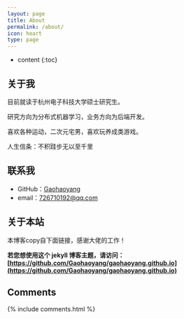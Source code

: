 ```yaml
---
layout: page
title: About
permalink: /about/
icon: heart
type: page
---
```


* content
{:toc}

## 关于我

目前就读于杭州电子科技大学硕士研究生。

研究方向为分布式机器学习，业务方向为后端开发。

喜欢各种运动，二次元宅男，喜欢玩养成类游戏。

人生信条：不积跬步无以至千里


## 联系我

* GitHub：[Gaohaoyang](https://github.com/zx950519)
* email：726710192@qq.com

## 关于本站

本博客copy自下面链接，感谢大佬的工作！

**若您想使用这个 jekyll 博客主题，请访问：[https://github.com/Gaohaoyang/gaohaoyang.github.io](https://github.com/Gaohaoyang/gaohaoyang.github.io)**

## Comments

{% include comments.html %}

